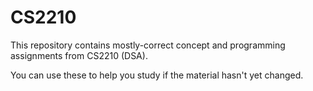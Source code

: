 # CS2210

This repository contains mostly-correct concept and programming assignments from CS2210 (DSA).

You can use these to help you study if the material hasn't yet changed.
